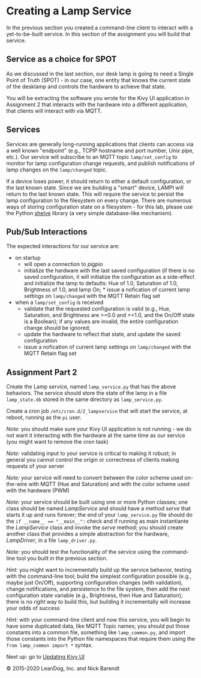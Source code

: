 # Creating a Lamp Service

In the previous section you created a command-line client to interact with a yet-to-be-built service.  In this section of the assignment you will build that service.

## Service as a choice for SPOT

As we discussed in the last section, our desk lamp is going to need a Single Point of Truth (SPOT) - in our case, one entity that knows the current state of the desklamp and controls the hardware to achieve that state.

You will be extracting the software you wrote for the Kivy UI application in Assignment 2 that interacts with the hardware into a different application, that clients will interact with via MQTT.

## Services

Services are generally long-running applications that clients can access via a well known "endpoint" (e.g., TCPIP hostname and port number, Unix pipe, etc.).  Our service will subscribe to an MQTT topic `lamp/set_config` to monitor for lamp configuration change requests, and publish notifications of lamp changes on the `lamp/changed` topic.

If a device loses power, it should return to either a default configuration, or the last known state.  Since we are building a "smart" device, LAMPI will return to the last known state.  This will require the service to persist the lamp configuration to the filesystem on every change.  There are numerous ways of storing configuration state on a filesystem - for this lab, please use the Python [shelve](https://docs.python.org/3.5/library/shelve.html) library (a very simple database-like mechanism).

## Pub/Sub Interactions

The expected interactions for our service are:

* on startup
    * will open a connection to *pigpio*
    * initialize the hardware with the last saved configuration (if there is no saved configuration, it will initialize the configuration as a side-effect and initialize the lamp to defaults:  Hue of 1.0, Saturation of 1.0, Brightness of 1.0, and lamp On;     * issue a nofication of current lamp settings on `lamp/changed` with the MQTT Retain flag set
* when a `lamp/set_config` is received
    * validate that the requested configuration is valid (e.g., Hue, Saturation, and Brightness are >=0.0 and <=1.0, and the On/Off state is a Boolean); if any values are invalid, the entire configuration change should be ignored;
    * update the hardware to reflect that state, and update the saved configuration
    * issue a nofication of current lamp settings on `lamp/changed` with the
 MQTT Retain flag set


## Assignment Part 2

Create the Lamp service, named `lamp_service.py` that has the above behaviors.  The service should store the state of the lamp in a file `lamp_state.db` stored in the same directory as `lamp_service.py`.  

Create a cron job `/etc/cron.d/2_lampservice` that will start the service, at reboot, running as the `pi` user.

*Note:* you should make sure your Kivy UI application is not running - we do not want it interacting with the hardware at the same time as our service (you might want to remove the cron task)

*Note:* validating input to your service is critical to making it robust; in general you cannot control the origin or correctness of clients making requests of your server

*Note:* your service will need to convert between the color scheme used on-the-wire with MQTT (Hue and Saturation) and with the color scheme used with the hardware (PWM)

*Note:* your service should be built using one or more Python classes; one class should be named *LampService* and should have a method *serve* that starts it up and runs forever; the end of your `lamp_service.py` file should do the `if __name__ == "__main__":` check and if running as main instantiante the *LampService* class and invoke the *serve* method; you should create another class that provides a simple abstraction for the hardware, *LampDriver*, in a file `lamp_driver.py`.

*Note:* you should test the functionality of the service using the command-line tool you built in the previous section.

*Hint:* you might want to incrementally build up the service behavior, testing with the command-line tool; build the simplest configuration possible (e.g., maybe just On/Off), supporting configuration changes (with validation), change notifications, and persistence to the file system, then add the next configuration state variable (e.g., Brightness, then Hue and Saturation); there is no _right_ way to build this, but building it incrementally will increase your odds of success

*Hint:* with your command-line client and now this service, you will begin to have some duplicated data, like MQTT Topic names; you should put those constants into a common file, something like `lamp_common.py`, and import those constants into the Python file namespaces that require them using the `from lamp_common import *` syntax.

Next up: go to [Updating Kivy UI](../03.7_Updated_Kivy/README.md)

&copy; 2015-2020 LeanDog, Inc. and Nick Barendt
